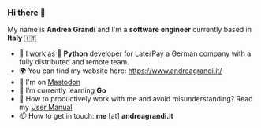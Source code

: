 ### Hi there 👋

My name is **Andrea Grandi** and I'm a **software engineer** currently based in **Italy** 🇮🇹

- 🔭  I work as 🐍 **Python** developer for LaterPay a German company with a fully distributed and remote team.
- 🌍  You can find my website here: https://www.andreagrandi.it/
- 🦷  I'm on <a rel="me" href="https://mastodon.social/@andreagrandi">Mastodon</a>
- 🌱  I’m currently learning **Go**
- 💬  How to productively work with me and avoid misunderstanding? Read my [User Manual](https://gist.github.com/andreagrandi/a0a7218ea15ff8b6aadfd897cd0fbae2)
- 📫  How to get in touch: **me** [at] **andreagrandi.it**

<link rel="me" href="https://mastodon.social/@andreagrandi" />

<!--
**andreagrandi/andreagrandi** is a ✨ _special_ ✨ repository because its `README.md` (this file) appears on your GitHub profile.

Here are some ideas to get you started:

- 🔭 I’m currently working on ...
- 🌱 I’m currently learning ...
- 👯 I’m looking to collaborate on ...
- 🤔 I’m looking for help with ...
- 💬 Ask me about ...
- 📫 How to reach me: ...
- 😄 Pronouns: ...
- ⚡ Fun fact: ...
-->
